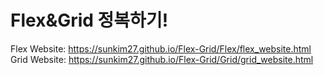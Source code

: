 # Flex&Grid 정복하기!

Flex Website: https://sunkim27.github.io/Flex-Grid/Flex/flex_website.html
Grid Website: https://sunkim27.github.io/Flex-Grid/Grid/grid_website.html

